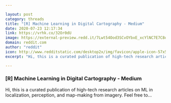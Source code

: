 ```yaml
---

layout: post
category: threads
title: "[R] Machine Learning in Digital Cartography - Medium"
date: 2020-07-23 12:17:34
link: https://vrhk.co/32Or0dU
image: https://external-preview.redd.it/7Lwt54Ood3SCvOYbxE_xcYlNC7E7C8ojrXaz8n8R4sk.jpg?width=143&height=74.8691099476&auto=webp&crop=143:74.8691099476,smart&s=e7e36c9aff4b45f2f2451096cff8a1ac5eb4cfb4
domain: reddit.com
author: "reddit"
icon: http://www.redditstatic.com/desktop2x/img/favicon/apple-icon-57x57.png
excerpt: "Hi, this is a curated publication of high-tech research articles on ML in localization, perception, and map-making from imagery. Feel free to..."

---
```


### [R] Machine Learning in Digital Cartography - Medium

Hi, this is a curated publication of high-tech research articles on ML in localization, perception, and map-making from imagery. Feel free to...
